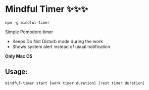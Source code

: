 # Mindful Timer ✨✨✨

`npm -g mindful-timer`

Simple Pomodoro timer 
- Keeps Do Not Disturb mode during the work
- Shows system alert instead of usual notification

**Only Mac OS**

## Usage: 
`mindful-timer start [work timer duration] [rest timer duration]`
